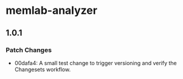 # memlab-analyzer

## 1.0.1

### Patch Changes

- 00dafa4: A small test change to trigger versioning and verify the Changesets workflow.
